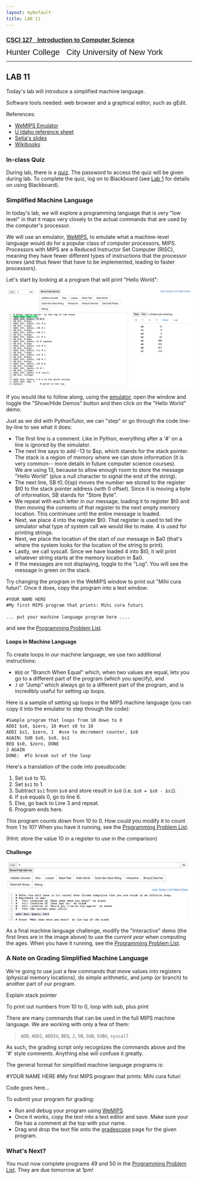 ```yaml
---
layout: myDefault
title: LAB 11
---
```


### [<span style="font-family:Arial">CSCI 127 &nbsp; Introduction to Computer Science</span>](../127_2018_summer.html)  
<span style="line-height:0.1; font-family:Arial; font-size:21.8px">Hunter College &nbsp; City University of New York</span> 

---  
  	
LAB 11
---

Today's lab will introduce a simplified machine language.

Software tools needed: web browser and a graphical editor, such as gEdit.

References:

*   [WeMIPS Emulator](http://rivoire.cs.sonoma.edu/cs351/wemips/)
*   [U Idaho reference sheet](http://www.mrc.uidaho.edu/mrc/people/jff/digital/MIPSir.html)
*   [Setia's slides](https://cs.gmu.edu/~setia/cs365-S02/class3.pdf)
*   [Wikibooks](https://en.wikibooks.org/wiki/MIPS_Assembly/Instruction_Formats)

### In-class Quiz

During lab, there is a [quiz](quizzes.html). The password to access the quiz will be given during lab. To complete the quiz, log on to Blackboard (see [Lab 1](lab_01.html) for details on using Blackboard).

### Simplified Machine Language

In today's lab, we will explore a programming language that is very "low level" in that it maps very closely to the actual commands that are used by the computer's processor.

We will use an emulator, [WeMIPS](http://rivoire.cs.sonoma.edu/cs351/wemips/), to emulate what a machine-level language would do for a popular class of computer processors, MIPS. Processors with MIPS are a Reduced Instructor Set Computer (RISC), meaning they have fewer different types of instructions that the processor knows (and thus fewer that have to be implemented, leading to faster processors).

Let's start by looking at a program that will print "Hello World":

![](mipsHello.png)

If you would like to follow along, using the [emulator](http://rivoire.cs.sonoma.edu/cs351/wemips/), open the window and toggle the "Show/Hide Demos" button and then click on the "Hello World" demo.

Just as we did with PythonTutor, we can "step" or go through the code line-by-line to see what it does:

*   The first line is a comment. Like in Python, everything after a '#' on a line is ignored by the simulator.
*   The next line says to add -13 to $sp, which stands for the stack pointer. The stack is a region of memory where we can store information (it is very common-- more details in future computer science courses).  
    We are using 13, because to allow enough room to store the message "Hello World" (plus a null character to signal the end of the string).
*   The next line, SB $t0, 0($sp) moves the number we stored to the register $t0 to the stack pointer address (with 0 offset). Since it is moving a byte of information, SB stands for "Store Byte".
*   We repeat with each letter in our message, loading it to register $t0 and then moving the contents of that register to the next empty memory location. This contninues until the entire message is loaded.
*   Next, we place 4 into the register $t0. That register is used to tell the simulator what type of system call we would like to make. 4 is used for printing strings.
*   Next, we place the location of the start of our message in $a0 (that's where the system looks for the location of the string to print).
*   Lastly, we call syscall. Since we have loaded 4 into $t0, it will print whatever string starts at the memory location in $a0.
*   If the messages are not displaying, toggle to the "Log". You will see the message in green on the stack.

Try changing the program in the WeMIPS window to print out "Mihi cura futuri". Once it does, copy the program into a text window:

    #YOUR NAME HERE
    #My first MIPS program that prints: Mihi cura futuri

    ... put your machine language program here ....

and see the [Programming Problem List](assignments.html).

#### Loops in Machine Language

To create loops in our machine language, we use two additional instructions:

*   `BEQ` or "Branch When Equal" which, when two values are equal, lets you go to a different part of the program (which you specify), and
*   `J` or "Jump" which always go to a different part of the program, and is incredibly useful for setting up loops.

Here is a sample of setting up loops in the MIPS machine language (you can copy it into the emulator to step through the code):

    #Sample program that loops from 10 down to 0
    ADDI $s0, $zero, 10 #set s0 to 10
    ADDI $s1, $zero, 1  #use to decrement counter, $s0
    AGAIN: SUB $s0, $s0, $s1
    BEQ $s0, $zero, DONE
    J AGAIN
    DONE:  #To break out of the loop

Here's a translation of the code into pseudocode:

1.  Set `$s0` to 10.
2.  Set `$s1` to 1.
3.  Subtract `$s1` from `$s0` and store result in `$s0` (i.e. `$s0 = $s0 - $s1`).
4.  If `$s0` equals 0, go to line 6.
5.  Else, go back to Line 3 and repeat.
6.  Program ends here.

This program counts down from 10 to 0. How could you modify it to count from 1 to 10? When you have it running, see the [Programming Problem List](assignments.html).

(Hint: store the value 10 in a register to use in the comparison)

#### Challenge

![](mipsInteractive.png)

As a final machine language challenge, modify the "Interactive" demo (the first lines are in the image above) to use the _current year_ when computing the ages. When you have it running, see the [Programming Problem List](ps.html).

### A Note on Grading Simplified Machine Language

We're going to use just a few commands that move values into registers (physical memory locations), do simple arithmetic, and jump (or branch) to another part of our program.

Explain stack pointer

To print out numbers from 10 to 0, loop with sub, plus print

There are many commands that can be used in the full MIPS machine language. We are working with only a few of them:

> `ADD`, `ADDI`, `ADDIU`, `BEQ`, `J`, `SB`, `SUB`, `SUBU`, `syscall`

As such, the grading script only recognizes the commands above and the '#' style comments. Anything else will confuse it greatly.

The general format for simplified machine language programs is:

#YOUR NAME HERE
#My first MIPS program that prints: Mihi cura futuri

Code goes here...

To submit your program for grading:

*   Run and debug your program using [WeMIPS](http://rivoire.cs.sonoma.edu/cs351/wemips/)
*   Once it works, copy the text into a text editor and save. Make sure your file has a comment at the top with your name.
*   Drag and drop the text file onto the [gradescope](http://gradescope.com) page for the given program.

### What's Next?

You must now complete programs 49 and 50 in the [Programming Problem List](assignments.html).  They are due tomorrow at 1pm!  

